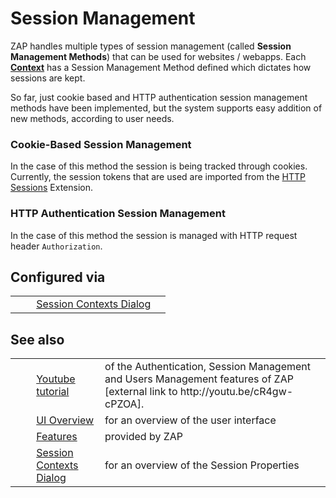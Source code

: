 # Session Management #

ZAP handles multiple types of session management (called **Session Management Methods**) that can be used for websites / webapps. Each **[Context][]** has a Session Management Method defined which dictates how sessions are kept.

So far, just cookie based and HTTP authentication session management methods have been implemented, but the system supports easy addition of new methods, according to user needs.

### Cookie-Based Session Management ###

In the case of this method the session is being tracked through cookies. Currently, the session tokens that are used are imported from the [HTTP Sessions][] Extension.

### HTTP Authentication Session Management ###

In the case of this method the session is managed with HTTP request header `Authorization`.

## Configured via ##

<table> 
 <tbody>
  <tr> 
   <td>&nbsp;&nbsp;&nbsp;&nbsp;</td> 
   <td><a href="HelpUiDialogsSessionContexts#sm" rel="nofollow">Session Contexts Dialog</a></td> 
   <td></td> 
  </tr> 
 </tbody>
</table>

## See also ##

<table> 
 <tbody>
  <tr> 
   <td>&nbsp;&nbsp;&nbsp;&nbsp;</td> 
   <td><a href="http://youtu.be/cR4gw-cPZOA" rel="nofollow">Youtube tutorial</a></td> 
   <td>of the Authentication, Session Management and Users Management features of ZAP [external link to http://youtu.be/cR4gw-cPZOA].</td> 
  </tr> 
  <tr> 
   <td>&nbsp;&nbsp;&nbsp;&nbsp;</td> 
   <td><a href="HelpUiOverview" rel="nofollow">UI Overview</a></td> 
   <td>for an overview of the user interface</td> 
  </tr> 
  <tr> 
   <td>&nbsp;&nbsp;&nbsp;&nbsp;</td> 
   <td><a href="HelpStartConceptsConcepts" rel="nofollow">Features</a></td> 
   <td>provided by ZAP</td> 
  </tr> 
  <tr> 
   <td>&nbsp;&nbsp;&nbsp;&nbsp;</td> 
   <td><a href="HelpUiDialogsSessionContexts" rel="nofollow">Session Contexts Dialog</a></td> 
   <td>for an overview of the Session Properties</td> 
  </tr> 
 </tbody>
</table>


[Context]: HelpStartConceptsContexts
[HTTP Sessions]: HelpStartConceptsHttpsessions